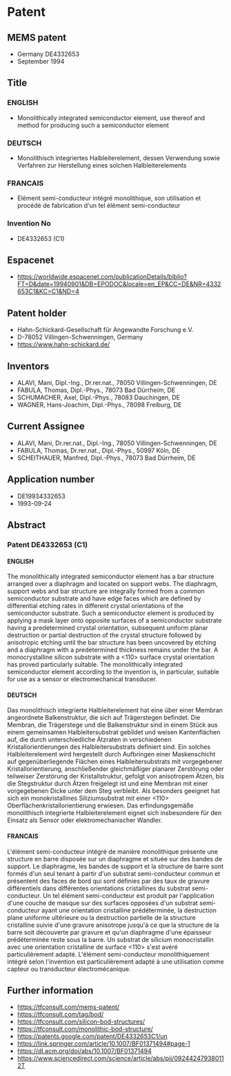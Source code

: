 # Patent

## MEMS patent
- Germany DE4332653
- September 1994 

## Title
### ENGLISH
- Monolithically integrated semiconductor element, use thereof and method for producing such a semiconductor element
### DEUTSCH
- Monolithisch integriertes Halbleiterelement, dessen Verwendung sowie Verfahren zur Herstellung eines solchen Halbleiterelements
### FRANCAIS
- Elément semi-conducteur intégré monolithique, son utilisation et procédé de fabrication d'un tel élément semi-conducteur

### Invention No 
- DE4332653 (C1)

## Espacenet 
- https://worldwide.espacenet.com/publicationDetails/biblio?FT=D&date=19940901&DB=EPODOC&locale=en_EP&CC=DE&NR=4332653C1&KC=C1&ND=4

## Patent holder 
- Hahn-Schickard-Gesellschaft für Angewandte Forschung e.V. 
- D-78052 Villingen-Schwenningen, Germany
- https://www.hahn-schickard.de/

## Inventors	
- ALAVI, Mani, Dipl.-Ing., Dr.rer.nat., 78050 Villingen-Schwenningen, DE 
- FABULA, Thomas, Dipl.-Phys., 78073 Bad Dürrheim, DE
- SCHUMACHER, Axel, Dipl.-Phys., 78083 Dauchingen, DE 
- WAGNER, Hans-Joachim, Dipl.-Phys., 78098 Freiburg, DE

## Current Assignee 
- ALAVI, Mani, Dr.rer.nat., Dipl.-Ing., 78050 Villingen-Schwenningen, DE 
- FABULA, Thomas, Dr.rer.nat., Dipl.-Phys., 50997 Köln, DE
- SCHEITHAUER, Manfred, Dipl.-Phys., 78073 Bad Dürrheim, DE

## Application number	
- DE19934332653
- 1993-09-24 

## Abstract 
### Patent DE4332653 (C1)

#### ENGLISH
The monolithically integrated semiconductor element has a bar structure arranged over a diaphragm and located on support webs. The diaphragm, support webs and bar structure are integrally formed from a common semiconductor substrate and have edge faces which are defined by differential etching rates in different crystal orientations of the semiconductor substrate. Such a semiconductor element is produced by applying a mask layer onto opposite surfaces of a semiconductor substrate having a predetermined crystal orientation, subsequent uniform planar destruction or partial destruction of the crystal structure followed by anisotropic etching until the bar structure has been uncovered by etching and a diaphragm with a predetermined thickness remains under the bar. A monocrystalline silicon substrate with a <110> surface crystal orientation has proved particularly suitable. The monolithically integrated semiconductor element according to the invention is, in particular, suitable for use as a sensor or electromechanical transducer.

#### DEUTSCH
Das monolithisch integrierte Halbleiterelement hat eine über einer Membran angeordnete Balkenstruktur, die sich auf Trägerstegen befindet. Die Membran, die Trägerstege und die Balkenstruktur sind in einem Stück aus einem gemeinsamen Halbleitersubstrat gebildet und weisen Kantenflächen auf, die durch unterschiedliche Ätzraten in verschiedenen Kristallorientierungen des Halbleitersubstrats definiert sind. Ein solches Halbleiterelement wird hergestellt durch Aufbringen einer Maskenschicht auf gegenüberliegende Flächen eines Halbleitersubstrats mit vorgegebener Kristallorientierung, anschließender gleichmäßiger planarer Zerstörung oder teilweiser Zerstörung der Kristallstruktur, gefolgt von anisotropem Ätzen, bis die Stegstruktur durch Ätzen freigelegt ist und eine Membran mit einer vorgegebenen Dicke unter dem Steg verbleibt. Als besonders geeignet hat sich ein monokristallines Siliziumsubstrat mit einer <110> Oberflächenkristallorientierung erwiesen. Das erfindungsgemäße monolithisch integrierte Halbleiterelement eignet sich insbesondere für den Einsatz als Sensor oder elektromechanischer Wandler.

#### FRANCAIS
L'élément semi-conducteur intégré de manière monolithique présente une structure en barre disposée sur un diaphragme et située sur des bandes de support. Le diaphragme, les bandes de support et la structure de barre sont formés d'un seul tenant à partir d'un substrat semi-conducteur commun et présentent des faces de bord qui sont définies par des taux de gravure différentiels dans différentes orientations cristallines du substrat semi-conducteur. Un tel élément semi-conducteur est produit par l'application d'une couche de masque sur des surfaces opposées d'un substrat semi-conducteur ayant une orientation cristalline prédéterminée, la destruction plane uniforme ultérieure ou la destruction partielle de la structure cristalline suivie d'une gravure anisotrope jusqu'à ce que la structure de la barre soit découverte par gravure et qu'un diaphragme d'une épaisseur prédéterminée reste sous la barre. Un substrat de silicium monocristallin avec une orientation cristalline de surface <110> s'est avéré particulièrement adapté. L'élément semi-conducteur monolithiquement intégré selon l'invention est particulièrement adapté à une utilisation comme capteur ou transducteur électromécanique.


## Further information
- https://tfconsult.com/mems-patent/
- https://tfconsult.com/tag/bod/
- https://tfconsult.com/silicon-bod-structures/
- https://tfconsult.com/monolithic-bod-structure/
- https://patents.google.com/patent/DE4332653C1/un
- https://link.springer.com/article/10.1007/BF01371494#page-1
- https://dl.acm.org/doi/abs/10.1007/BF01371494
- https://www.sciencedirect.com/science/article/abs/pii/092442479380112T
 
